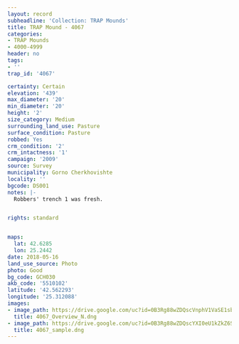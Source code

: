 ```yaml
---
layout: record
subheadline: 'Collection: TRAP Mounds'
title: TRAP Mound - 4067
categories:
- TRAP Mounds
- 4000-4999
header: no
tags:
- ''
trap_id: '4067'

certainty: Certain
elevation: '439'
max_diameter: '20'
min_diameter: '20'
height: '2'
size_category: Medium
surrounding_land_use: Pasture
surface_condition: Pasture
robbed: Yes
crm_condition: '2'
crm_intactness: '1'
campaign: '2009'
source: Survey
municipality: Gorno Cherkhovishte
locality: ''
bgcode: DS001
notes: |-
  Robbers' trench 1 was fresh.


rights: standard


maps:
  lat: 42.6285
  lon: 25.2442
date: 2018-05-16
land_use_source: Photo
photo: Good
bg_code: GCH030
akb_code: '5510102'
latitude: '42.562293'
longitude: '25.312088'
images:
- image_path: https://drive.google.com/uc?id=0B3Rg88wZDQscVnphV1VaSE1sbmM
  title: 4067_Overview_N.dng
- image_path: https://drive.google.com/uc?id=0B3Rg88wZDQscYXI0eU1kZkZ6S2M
  title: 4067_sample.dng
---
```

